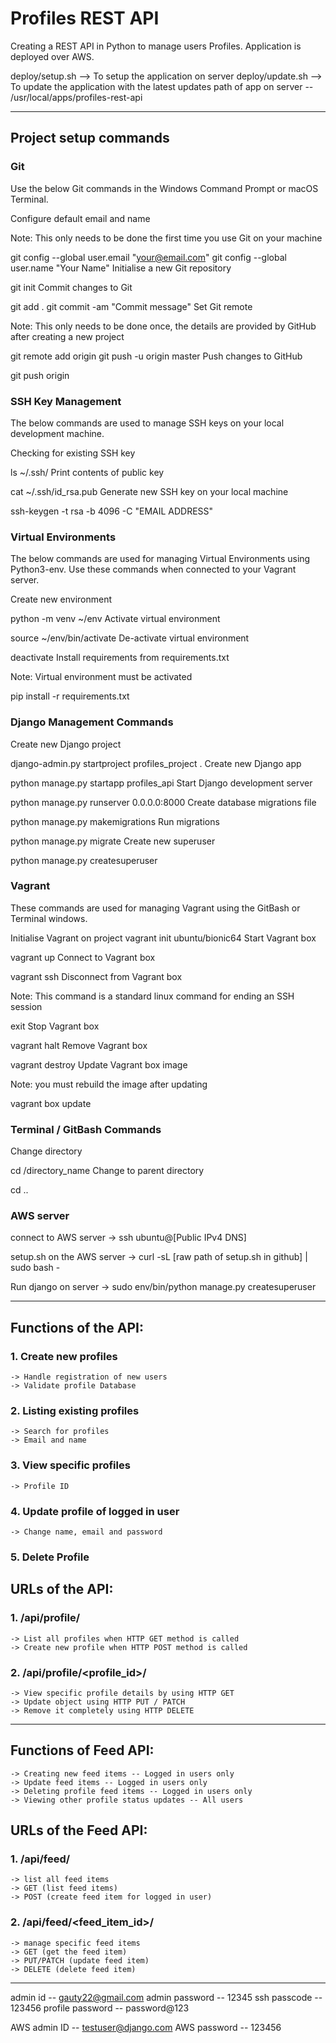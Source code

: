 # Profiles REST API

Creating a REST API in Python to manage users Profiles. Application is deployed over AWS.

deploy/setup.sh --> To setup the application on server
deploy/update.sh --> To update the application with the latest updates
path of app on server -- /usr/local/apps/profiles-rest-api

--------------------------------------------------------------------------------

## Project setup commands

### Git

Use the below Git commands in the Windows Command Prompt or macOS Terminal.

Configure default email and name

Note: This only needs to be done the first time you use Git on your machine

git config --global user.email "your@email.com"
git config --global user.name "Your Name"
Initialise a new Git repository

git init
Commit changes to Git

git add .
git commit -am "Commit message"
Set Git remote

Note: This only needs to be done once, the details are provided by GitHub after creating a new project

git remote add origin <URL TO PROJECT>
git push -u origin master
Push changes to GitHub

git push origin


### SSH Key Management

The below commands are used to manage SSH keys on your local development machine.

Checking for existing SSH key

ls ~/.ssh/
Print contents of public key

cat ~/.ssh/id_rsa.pub
Generate new SSH key on your local machine

ssh-keygen -t rsa -b 4096 -C "EMAIL ADDRESS"


### Virtual Environments

The below commands are used for managing Virtual Environments using Python3-env. Use these commands when connected to your Vagrant server.

Create new environment

python -m venv ~/env
Activate virtual environment

source ~/env/bin/activate
De-activate virtual environment

deactivate
Install requirements from requirements.txt

Note: Virtual environment must be activated

pip install -r requirements.txt


### Django Management Commands

Create new Django project

django-admin.py startproject profiles_project  .
Create new Django app

python manage.py startapp profiles_api
Start Django development server

python manage.py runserver 0.0.0.0:8000
Create database migrations file

python manage.py makemigrations
Run migrations

python manage.py migrate
Create new superuser

python manage.py createsuperuser

### Vagrant


These commands are used for managing Vagrant using the GitBash or Terminal windows.

Initialise Vagrant on project
vagrant init ubuntu/bionic64
Start Vagrant box

vagrant up
Connect to Vagrant box

vagrant ssh
Disconnect from Vagrant box

Note: This command is a standard linux command for ending an SSH session

exit
Stop Vagrant box

vagrant halt
Remove Vagrant box

vagrant destroy
Update Vagrant box image

Note: you must rebuild the image after updating

vagrant box update

### Terminal / GitBash Commands

Change directory

cd /directory_name
Change to parent directory

cd ..


### AWS server
connect to AWS server -> ssh ubuntu@[Public IPv4 DNS]

setup.sh on the AWS server -> curl -sL [raw path of setup.sh in github] | sudo bash -

Run django on server -> sudo env/bin/python manage.py createsuperuser




--------------------------------------------------------------------------------


## Functions of the API:

### 1. Create new profiles
    -> Handle registration of new users
    -> Validate profile Database

### 2. Listing existing profiles
    -> Search for profiles
    -> Email and name

### 3. View specific profiles
    -> Profile ID

### 4. Update profile of logged in user
    -> Change name, email and password

### 5. Delete Profile



## URLs of the API:

### 1. /api/profile/
    -> List all profiles when HTTP GET method is called
    -> Create new profile when HTTP POST method is called

### 2. /api/profile/<profile_id>/
    -> View specific profile details by using HTTP GET
    -> Update object using HTTP PUT / PATCH
    -> Remove it completely using HTTP DELETE



--------------------------------------------------------------------------------


## Functions of Feed API:

    -> Creating new feed items -- Logged in users only
    -> Update feed items -- Logged in users only
    -> Deleting profile feed items -- Logged in users only
    -> Viewing other profile status updates -- All users




## URLs of the Feed API:

### 1. /api/feed/
    -> list all feed items
    -> GET (list feed items)
    -> POST (create feed item for logged in user)

### 2. /api/feed/<feed_item_id>/
    -> manage specific feed items
    -> GET (get the feed item)
    -> PUT/PATCH (update feed item)
    -> DELETE (delete feed item)



--------------------------------------------------------------------------------

admin id -- gauty22@gmail.com
admin password -- 12345
ssh passcode -- 123456
profile password -- password@123

AWS admin ID -- testuser@django.com
AWS password -- 123456
